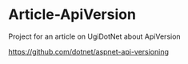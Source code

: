# Article-ApiVersion
Project for an article on UgiDotNet about ApiVersion

https://github.com/dotnet/aspnet-api-versioning
